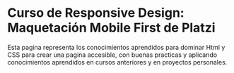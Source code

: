 # Curso de Responsive Design: Maquetación Mobile First de Platzi

Esta pagina representa los conocimientos aprendidos para dominar Html y CSS para crear una pagina accesible, con buenas practicas y aplicando conocimientos aprendidos en cursos anteriores y en proyectos personales.
